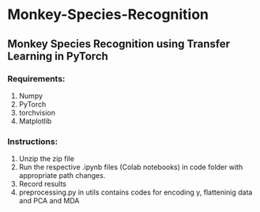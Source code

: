 # Monkey-Species-Recognition
## Monkey Species Recognition using Transfer Learning in PyTorch

### Requirements:

1) Numpy
2) PyTorch
3) torchvision
4) Matplotlib

### Instructions:

1) Unzip the zip file
2) Run the respective .ipynb files (Colab notebooks)  in code folder with appropriate path changes.
3) Record results
4) preprocessing.py in utils contains codes for encoding y, flatteninig data and PCA and MDA
